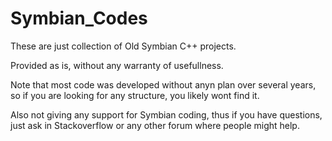 Symbian_Codes
=============

These are just collection of Old Symbian C++ projects.

Provided as is, without any warranty of usefullness.

Note that most code was developed without anyn plan over several years, so if you are looking for any structure, you likely wont find it.

Also not giving any support for Symbian coding, thus if you have questions, just ask in Stackoverflow or any other forum where people might help.